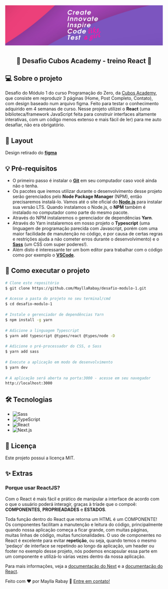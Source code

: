 <h1 align="center">
  <img alt="Create, innovate, inspire, code and test like a girl!" title="#MeuBanner" src="./public/banner.png" />
</h1>

<h2 align="center"> 
	🚀 Desafio Cubos Academy - treino React 🚀
</h2>

## 💻 Sobre o projeto
 Desafio do Módulo 1 do curso Programação do Zero, da <a href="https://www.cubos.academy/" target="_blank">Cubos Academy</a>, que consiste em reproduzir 3 páginas (Home, Post Completo, Contato), com design baseado num arquivo figma. Feito para testar o conhecimento adquirido em 4 semanas de curso. Nesse projeto utilizei o **React** (uma biblioteca/framework JavaScript feita para construir interfaces altamente interativas, com um código menos extenso e mais fácil de ler) para me auto desafiar, não era obrigatório.

## 🎨 Layout
  Design retirado do [**figma**](https://www.figma.com/file/QXIGbH3mQCrZ1Gq8n3Dce4/Desafio-front-academ-1?node-id=0%3A1)

## 💡 Pré-requisitos
 - O primeiro passo é instalar o [**Git**](https://git-scm.com) em seu computador caso você ainda não o tenha. 
 - Os pacotes que iremos utilizar durante o desenvolvimento desse projeto serão gerenciados pelo **Node Package Manager** (NPM), então precisaremos instalá-lo. Vamos até o site oficial do [**Node.js**](https://nodejs.org/en/) para instalar sua versão LTS. Quando instalamos o Node.js, o **NPM** também é instalado no computador como parte do mesmo pacote. 
 - Através do NPM instalaremos o gerenciador de dependências **Yarn**.
 - Através do Yarn instalaremos em nosso projeto o **Typescript** (uma linguagem de programação parecida com Javascript, porém com uma maior facilidade de manutenção no código, e por causa de certas regras e restrições ajuda a não cometer erros durante o desenvolvimento) e o [**Sass**](https://sass-lang.com/guide) (um CSS com super poderes!).
 - Além disto é interessante ter um bom editor para trabalhar com o código como por exemplo o [**VSCode**](https://code.visualstudio.com/download).

## 🚀 Como executar o projeto

```bash
# Clone este repositório
$ git clone https://github.com/MayllaRabay/desafio-modulo-1.git

# Acesse a pasta do projeto no seu terminal/cmd
$ cd desafio-modulo-1

# Instale o gerenciador de dependências Yarn
$ npm install -g yarn

# Adicione a linguagem Typescript
$ yarn add typescript @types/react @types/node -D

# Adicione o pré-processador do CSS, o Sass
$ yarn add sass

# Execute a aplicação em modo de desenvolvimento
$ yarn dev

# A aplicação será aberta na porta:3000 - acesse em seu navegador 
http://localhost:3000
```
## 🛠 Tecnologias
  - ![Sass](https://img.shields.io/badge/-Sass-ff6f9c)
  - ![TypeScript](https://img.shields.io/badge/-TypeScript-purple) 
  - ![React](https://img.shields.io/badge/-React-4682b4)
  - ![Next.js](https://img.shields.io/badge/-Next.js-green)

## 📝 Licença

Este projeto possui a licença MIT.

## ✨ Extras
### Porque usar ReactJS?
 Com o React é mais fácil e prático de manipular a interface de acordo com o que o usuário poderá interagir, graças à tríade que o compoẽ: **COMPONENTES**, **PROPRIEADADES** e **ESTADOS**.

 Toda função dentro do React que retorna um HTML é um COMPONENTE! Os componentes facilitam a manutenção e leitura do código, principalmente quando nossa aplicação começa a ficar grande, com muitas páginas, muitas linhas de código, muitas funcionalidades. O uso de componentes no React é excelente para evitar **repetição**, ou seja, quando temos o mesmo 'pedaço' de interface se repetindo ao longo da aplicação, um header ou footer no exemplo desse projeto, nós podemos encapsular essa parte em um componente e utilizá-lo várias vezes dentro da nossa aplicação.

Para mais informações, veja a [documentação do Next](https://nextjs.org/docs) e a 
[documentação do React](https://create-react-app.dev/docs/getting-started/).

Feito com ❤️ por Maylla Rabay 👋 [Entre em contato!](https://www.linkedin.com/in/mayllarabay/)
